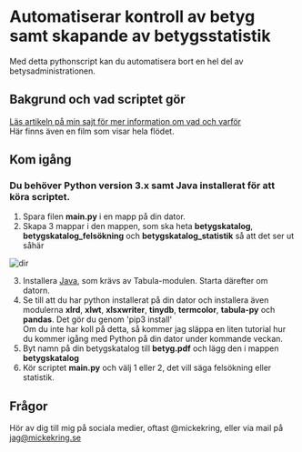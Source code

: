 # Automatiserar kontroll av betyg samt skapande av betygsstatistik

Med detta pythonscript kan du automatisera bort en hel del av betysadministrationen.

## Bakgrund och vad scriptet gör
[Läs artikeln på min sajt för mer information om vad och varför](https://mickekring.se/sa-automatiserar-du-kontroll-av-betyg-samt-skapande-av-betygsstatistik/)
<br />Här finns även en film som visar hela flödet.

## Kom igång

### Du behöver Python version 3.x samt Java installerat för att köra scriptet.

1. Spara filen __main.py__ i en mapp på din dator.
2. Skapa 3 mappar i den mappen, som ska heta __betygskatalog__, __betygskatalog_felsökning__ och __betygskatalog_statistik__ så att det ser ut såhär 

![dir](https://user-images.githubusercontent.com/10948066/202915732-21f504c2-fa41-4c23-947a-76e7a7d86c3b.jpg)

3. Installera [Java](https://www.java.com/sv/download/), som krävs av Tabula-modulen. Starta därefter om datorn.
4. Se till att du har python installerat på din dator och installera även modulerna __xlrd__, __xlwt__, __xlsxwriter__, __tinydb__, __termcolor__, __tabula-py__ och __pandas__. Det gör du genom 'pip3 install' <br />Om du inte har koll på detta, så kommer jag släppa en liten tutorial hur du kommer igång med Python på din dator under kommande veckan.
5. Byt namn på din betygskatalog till __betyg.pdf__ och lägg den i mappen __betygskatalog__
6. Kör scriptet __main.py__ och välj 1 eller 2, det vill säga felsökning eller statistik.

## Frågor
Hör av dig till mig på sociala medier, oftast @mickekring, eller via mail på jag@mickekring.se
